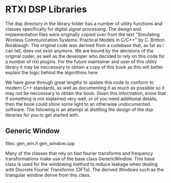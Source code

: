 # RTXI DSP Libraries

The dsp directory in the library folder has a number of utility functions and classes specifically for
digital signal processing. The design and implementation files were originally copied over from the text
"Simulating Wireless Communication Systems: Practical Models in C/C++" by C. Britton Rorabaugh. The
original code was derived from a codebase that, as far as i can tell, does not exist anymore. We are 
bound by the decisions of the original coder, as well as the developer who decided to rely on this
code for a number of rtxi plugins. For the future maintainer and user of this utility library it may 
be neccessary to obtain a copy of this book as this will better explain the logic behind the algorithms
here.

We have gone through great lengths to update this code to conform to modern C++ standards, as well as 
documenting it as much as possible so it may not be neccessary to obtain the book. Given this information, 
know that if something is not explained very well, or of you need additional details, then the book 
could shine some light to an otherwise undocumented software. The following is an attempt at
distilling the design of the dsp libraries for you to get started with.

## Generic Window

files: gen_win.h gen_window.cpp

Many of the classes that rely on fast fourier transforms and frequency transformations make use of the base
class GenericWindow. This base class is used for the windowing method to reduce leakage when dealing with 
Discrete Fourier Transforms (DFTs). The derived Windows such as the triangular window derive from this class.

